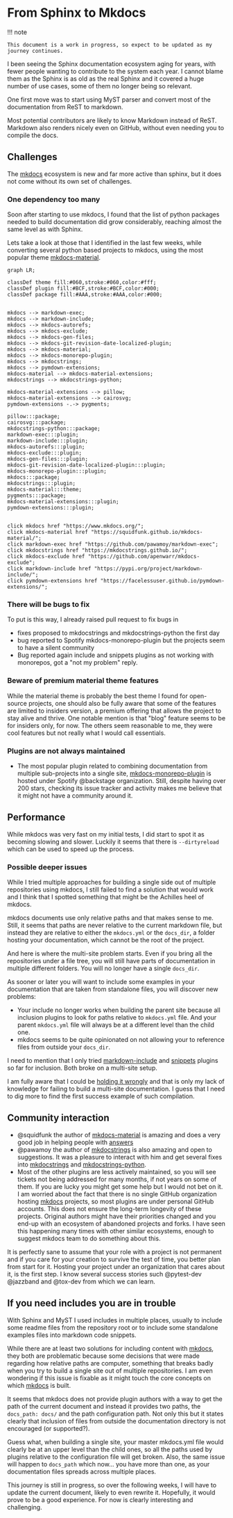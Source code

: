 <!-- cspell:ignore dirtyreload squidfunk jazzband pawamoy -->

# From Sphinx to Mkdocs

!!! note

    This document is a work in progress, so expect to be updated as my journey continues.

I been seeing the Sphinx documentation ecosystem aging for years, with fewer
people wanting to contribute to the system each year. I cannot blame them as the
Sphinx is as old as the real Sphinx and it covered a huge number of use cases,
some of them no longer being so relevant.

One first move was to start using MyST parser and convert most of the
documentation from ReST to markdown.

Most potential contributors are likely to know Markdown instead of ReST.
Markdown also renders nicely even on GitHub, without even needing you to compile
the docs.

## Challenges

The [mkdocs] ecosystem is new and far more active than sphinx, but it does not
come without its own set of challenges.

### One dependency too many

Soon after starting to use mkdocs, I found that the list of python packages
needed to build documentation did grow considerably, reaching almost the same
level as with Sphinx.

Lets take a look at those that I identified in the last few weeks, while
converting several python based projects to mkdocs, using the most popular theme
[mkdocs-material][].

```mermaid
graph LR;

classDef theme fill:#060,stroke:#060,color:#fff;
classDef plugin fill:#BCF,stroke:#BCF,color:#000;
classDef package fill:#AAA,stroke:#AAA,color:#000;


mkdocs --> markdown-exec;
mkdocs --> markdown-include;
mkdocs --> mkdocs-autorefs;
mkdocs --> mkdocs-exclude;
mkdocs --> mkdocs-gen-files;
mkdocs --> mkdocs-git-revision-date-localized-plugin;
mkdocs --> mkdocs-material;
mkdocs --> mkdocs-monorepo-plugin;
mkdocs --> mkdocstrings;
mkdocs --> pymdown-extensions;
mkdocs-material --> mkdocs-material-extensions;
mkdocstrings --> mkdocstrings-python;

mkdocs-material-extensions --> pillow;
mkdocs-material-extensions --> cairosvg;
pymdown-extensions -.-> pygments;

pillow:::package;
cairosvg:::package;
mkdocstrings-python:::package;
markdown-exec:::plugin;
markdown-include:::plugin;
mkdocs-autorefs:::plugin;
mkdocs-exclude:::plugin;
mkdocs-gen-files:::plugin;
mkdocs-git-revision-date-localized-plugin:::plugin;
mkdocs-monorepo-plugin:::plugin;
mkdocs:::package;
mkdocstrings:::plugin;
mkdocs-material:::theme;
pygments:::package;
mkdocs-material-extensions:::plugin;
pymdown-extensions:::plugin;


click mkdocs href "https://www.mkdocs.org/";
click mkdocs-material href "https://squidfunk.github.io/mkdocs-material/";
click markdown-exec href "https://github.com/pawamoy/markdown-exec";
click mkdocstrings href "https://mkdocstrings.github.io/";
click mkdocs-exclude href "https://github.com/apenwarr/mkdocs-exclude";
click markdown-include href "https://pypi.org/project/markdown-include/";
click pymdown-extensions href "https://facelessuser.github.io/pymdown-extensions/";
```

### There will be bugs to fix

To put is this way, I already raised pull request to fix bugs in

- fixes proposed to mkdocstrings and mkdocstrings-python the first day
- bug reported to Spotify mkdocs-monorepo-plugin but the projects seem to have a
  silent community
- Bug reported again include and snippets plugins as not working with monorepos,
  got a "not my problem" reply.

### Beware of premium material theme features

While the material theme is probably the best theme I found for open-source
projects, one should also be fully aware that some of the features are limited
to insiders version, a premium offering that allows the project to stay alive
and thrive. One notable mention is that "blog" feature seems to be for insiders
only, for now. The others seem reasonable to me, they were cool features but not
really what I would call essentials.

### Plugins are not always maintained

- The most popular plugin related to combining documentation from multiple
  sub-projects into a single site, [mkdocs-monorepo-plugin] is hosted under
  Spotify @backstage organization. Still, despite having over 200 stars,
  checking its issue tracker and activity makes me believe that it might not
  have a community around it.

## Performance

While mkdocs was very fast on my initial tests, I did start to spot it as
becoming slowing and slower. Luckily it seems that there is `--dirtyreload`
which can be used to speed up the process.

### Possible deeper issues

While I tried multiple approaches for building a single side out of multiple
repositories using mkdocs, I still failed to find a solution that would work and
I think that I spotted something that might be the Achilles heel of mkdocs.

mkdocs documents use only relative paths and that makes sense to me. Still, it
seems that paths are never relative to the current markdown file, but instead
they are relative to either the `mkdocs.yml` or the `docs_dir`, a folder hosting
your documentation, which cannot be the root of the project.

And here is where the multi-site problem starts. Even if you bring all the
repositories under a file tree, you will still have parts of documentation in
multiple different folders. You will no longer have a single `docs_dir`.

As sooner or later you will want to include some examples in your documentation
that are taken from standalone files, you will discover new problems:

- Your include no longer works when building the parent site because all
  inclusion plugins to look for paths relative to `mkdocs.yml` file. And your
  parent `mkdocs.yml` file will always be at a different level than the child
  one.
- mkdocs seems to be quite opinionated on not allowing your to reference files
  from outside your `docs_dir`.

I need to mention that I only tried [markdown-include] and [snippets] plugins so
far for inclusion. Both broke on a multi-site setup.

I am fully aware that I could be [holding it wrongly][1] and that is only my
lack of knowledge for failing to build a multi-site documentation. I guess that
I need to dig more to find the first success example of such compilation.

## Community interaction

- @squidfunk the author of [mkdocs-material] is amazing and does a very good job
  in helping people with
  [answers](https://github.com/squidfunk/mkdocs-material/discussions)
- @pawamoy the author of [mkdocstrings] is also amazing and open to suggestions.
  It was a pleasure to interact with him and get several fixes into
  [mkdocstrings] and [mkdocstrings-python].
- Most of the other plugins are less actively maintained, so you will see
  tickets not being addressed for many months, if not years on some of them. If
  you are lucky you might get some help but I would not bet on it. I am worried
  about the fact that there is no single GitHub organization hosting [mkdocs]
  projects, so most plugins are under personal GitHub accounts. This does not
  ensure the long-term longevity of these projects. Original authors might have
  their priorities changed and you end-up with an ecosystem of abandoned
  projects and forks. I have seen this happening many times with other similar
  ecosystems, enough to suggest mkdocs team to do something about this.

It is perfectly sane to assume that your role with a project is not permanent
and if you care for your creation to survive the test of time, you better plan
from start for it. Hosting your project under an organization that cares about
it, is the first step. I know several success stories such @pytest-dev @jazzband
and @tox-dev from which we can learn.

## If you need includes you are in trouble

With Sphinx and MyST I used includes in multiple places, usually to include some
readme files from the repository root or to include some standalone examples
files into markdown code snippets.

While there are at least two solutions for including content with [mkdocs], they
both are problematic because some decisions that were made regarding how
relative paths are computer, something that breaks badly when you try to build a
single site out of multiple repositories. I am even wondering if this issue is
fixable as it might touch the core concepts on which [mkdocs] is built.

It seems that mkdocs does not provide plugin authors with a way to get the path
of the current document and instead it provides two paths, the
`docs_path: docs/` and the path configuration path. Not only this but it states
clearly that inclusion of files from outside the documentation directory is not
encouraged (or supported?).

Guess what, when building a single site, your master mkdocs.yml file would
clearly be at an upper level than the child ones, so all the paths used by
plugins relative to the configuration file will get broken. Also, the same issue
will happen to `docs_path` which now... you have more than one, as your
documentation files spreads across multiple places.

This journey is still in progress, so over the following weeks, I will have to
update the current document, likely to even rewrite it. Hopefully, it would
prove to be a good experience. For now is clearly interesting and challenging.

[mkdocs]: https://www.mkdocs.org/
[mkdocstrings]: https://mkdocstrings.github.io/
[mkdocstrings-python]: https://mkdocstrings.github.io/python/usage/
[mkdocs-material]: https://squidfunk.github.io/mkdocs-material/
[mkdocs-monorepo-plugin]: https://github.com/backstage/mkdocs-monorepo-plugin
[markdown-include]: https://github.com/cmacmackin/markdown-include
[snippets]:
  https://facelessuser.github.io/pymdown-extensions/extensions/snippets/
[1]:
  https://www.urbandictionary.com/define.php?term=You%27re%20Holding%20It%20Wrong
